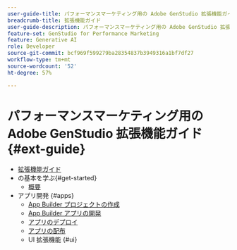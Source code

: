 ```yaml
---
user-guide-title: パフォーマンスマーケティング用の Adobe GenStudio 拡張機能ガイド
breadcrumb-title: 拡張機能ガイド
user-guide-description: パフォーマンスマーケティング用の Adobe GenStudio 拡張機能フレームワークの機能を探索します。
feature-set: GenStudio for Performance Marketing
feature: Generative AI
role: Developer
source-git-commit: bcf969f599279ba28354837b3949316a1bf7df27
workflow-type: tm+mt
source-wordcount: '52'
ht-degree: 57%

---
```



# パフォーマンスマーケティング用の Adobe GenStudio 拡張機能ガイド {#ext-guide}

+ [拡張機能ガイド](home.md)
+ の基本を学ぶ{#get-started}
   + [概要](overview.md)
+ アプリ開発 {#apps}
   + [App Builder プロジェクトの作成](create-project.md)
   + [App Builder アプリの開発](create-app.md)
   + [アプリのデプロイ](deploy-app.md)
   + [アプリの配布](distribute-app.md)
   + UI 拡張機能 {#ui}
